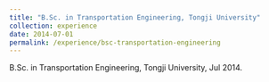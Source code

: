 ```yaml
---
title: "B.Sc. in Transportation Engineering, Tongji University"
collection: experience
date: 2014-07-01
permalink: /experience/bsc-transportation-engineering
---
```

B.Sc. in Transportation Engineering, Tongji University, Jul 2014.
